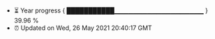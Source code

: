 - ⏳ Year progress { ███████████▁▁▁▁▁▁▁▁▁▁▁▁▁▁▁▁▁▁▁ } 39.96 %
- ⏰ Updated on Wed, 26 May 2021 20:40:17 GMT

